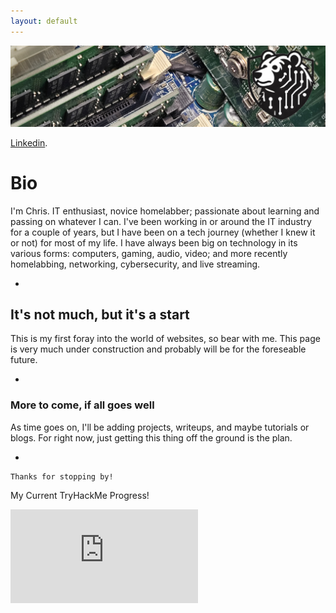```yaml
---
layout: default
---
```

![Picture](techbannerBT.jpg)


[Linkedin](https://www.linkedin.com/in/chrisbrownbt603/).


# Bio
I'm Chris. IT enthusiast, novice homelabber; passionate about learning and passing on whatever I can.
I've been working in or around the IT industry for a couple of years, but I have been on a tech journey (whether I knew it or not) for most of my life.
I have always been big on technology in its various forms: computers, gaming, audio, video; and more recently homelabbing, networking, cybersecurity, and live streaming.

-

## It's not much, but it's a start
This is my first foray into the world of websites, so bear with me. This page is very much under construction and probably will be for the foreseable future.

-

### More to come, if all goes well
As time goes on, I'll be adding projects, writeups, and maybe tutorials or blogs. For right now, just getting this thing off the ground is the plan.

-

```
Thanks for stopping by!
```
My Current TryHackMe Progress!
<iframe src="https://tryhackme.com/api/v2/badges/public-profile?userPublicId=2551873" style='border:none;'></iframe>
